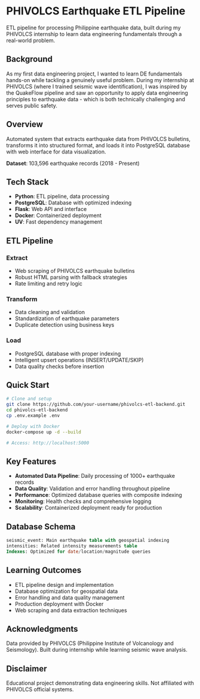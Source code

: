 # PHIVOLCS Earthquake ETL Pipeline

ETL pipeline for processing Philippine earthquake data, built during my PHIVOLCS internship to learn data engineering fundamentals through a real-world problem.

## Background

As my first data engineering project, I wanted to learn DE fundamentals hands-on while tackling a genuinely useful problem. During my internship at PHIVOLCS (where I trained seismic wave identification), I was inspired by the QuakeFlow pipeline and saw an opportunity to apply data engineering principles to earthquake data - which is both technically challenging and serves public safety.

## Overview

Automated system that extracts earthquake data from PHIVOLCS bulletins, transforms it into structured format, and loads it into PostgreSQL database with web interface for data visualization.

**Dataset**: 103,596 earthquake records (2018 - Present)

## Tech Stack

- **Python**: ETL pipeline, data processing
- **PostgreSQL**: Database with optimized indexing  
- **Flask**: Web API and interface
- **Docker**: Containerized deployment
- **UV**: Fast dependency management

## ETL Pipeline

### Extract
- Web scraping of PHIVOLCS earthquake bulletins
- Robust HTML parsing with fallback strategies
- Rate limiting and retry logic

### Transform  
- Data cleaning and validation
- Standardization of earthquake parameters
- Duplicate detection using business keys

### Load
- PostgreSQL database with proper indexing
- Intelligent upsert operations (INSERT/UPDATE/SKIP)
- Data quality checks before insertion

## Quick Start

```bash
# Clone and setup
git clone https://github.com/your-username/phivolcs-etl-backend.git
cd phivolcs-etl-backend
cp .env.example .env

# Deploy with Docker
docker-compose up -d --build

# Access: http://localhost:5000
```

## Key Features

- **Automated Data Pipeline**: Daily processing of 1000+ earthquake records
- **Data Quality**: Validation and error handling throughout pipeline  
- **Performance**: Optimized database queries with composite indexing
- **Monitoring**: Health checks and comprehensive logging
- **Scalability**: Containerized deployment ready for production

## Database Schema

```sql
seismic_event: Main earthquake table with geospatial indexing
intensities: Related intensity measurements table
Indexes: Optimized for date/location/magnitude queries
```

## Learning Outcomes

- ETL pipeline design and implementation
- Database optimization for geospatial data
- Error handling and data quality management
- Production deployment with Docker
- Web scraping and data extraction techniques

## Acknowledgments

Data provided by PHIVOLCS (Philippine Institute of Volcanology and Seismology). Built during internship while learning seismic wave analysis.

## Disclaimer

Educational project demonstrating data engineering skills. Not affiliated with PHIVOLCS official systems.